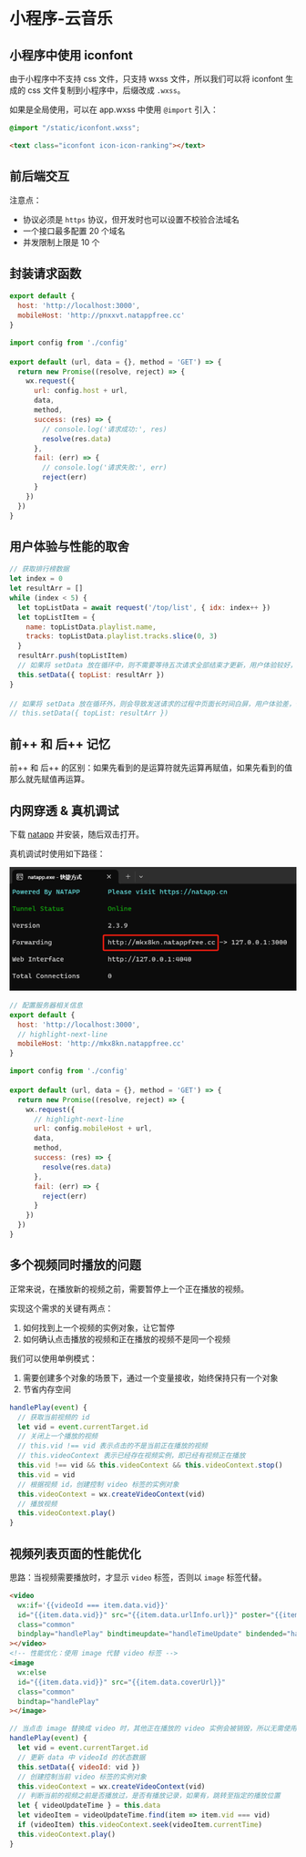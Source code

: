 # 小程序-云音乐

## 小程序中使用 iconfont

由于小程序中不支持 css 文件，只支持 wxss 文件，所以我们可以将 iconfont 生成的 css 文件复制到小程序中，后缀改成 `.wxss`。

如果是全局使用，可以在 app.wxss 中使用 `@import` 引入：

```css title="app.wxss 中引入"
@import "/static/iconfont.wxss";
```

```html title="使用"
<text class="iconfont icon-icon-ranking"></text>
```

## 前后端交互

注意点：
- 协议必须是 `https` 协议，但开发时也可以设置不校验合法域名
- 一个接口最多配置 20 个域名
- 并发限制上限是 10 个

## 封装请求函数

```js title="utils/config.js"
export default {
  host: 'http://localhost:3000',
  mobileHost: 'http://pnxxvt.natappfree.cc'
}
```

```js title="utils/request.js"
import config from './config'

export default (url, data = {}, method = 'GET') => {
  return new Promise((resolve, reject) => {
    wx.request({
      url: config.host + url,
      data,
      method,
      success: (res) => {
        // console.log('请求成功:', res)
        resolve(res.data)
      },
      fail: (err) => {
        // console.log('请求失败:', err)
        reject(err)
      }
    })
  })
}
```

## 用户体验与性能的取舍

```js
// 获取排行榜数据
let index = 0
let resultArr = []
while (index < 5) {
  let topListData = await request('/top/list', { idx: index++ })
  let topListItem = {
    name: topListData.playlist.name,
    tracks: topListData.playlist.tracks.slice(0, 3)
  }
  resultArr.push(topListItem)
  // 如果将 setData 放在循环中，则不需要等待五次请求全部结束才更新，用户体验较好，但更新渲染次数会多一些
  this.setData({ topList: resultArr })
}

// 如果将 setData 放在循环外，则会导致发送请求的过程中页面长时间白屏，用户体验差，但只需更新渲染一次
// this.setData({ topList: resultArr })
```

## 前++ 和 后++ 记忆

前++ 和 后++ 的区别：如果先看到的是运算符就先运算再赋值，如果先看到的值那么就先赋值再运算。

## 内网穿透 & 真机调试

下载 [natapp](https://natapp.cn/) 并安装，随后双击打开。

真机调试时使用如下路径：

![img.png](img.png)

```js title="utils/config.js"
// 配置服务器相关信息
export default {
  host: 'http://localhost:3000',
  // highlight-next-line
  mobileHost: 'http://mkx8kn.natappfree.cc'
}
```

```js title="utils/request.js"
import config from './config'

export default (url, data = {}, method = 'GET') => {
  return new Promise((resolve, reject) => {
    wx.request({
      // highlight-next-line
      url: config.mobileHost + url,
      data,
      method,
      success: (res) => {
        resolve(res.data)
      },
      fail: (err) => {
        reject(err)
      }
    })
  })
}
```

## 多个视频同时播放的问题

正常来说，在播放新的视频之前，需要暂停上一个正在播放的视频。

实现这个需求的关键有两点：
1. 如何找到上一个视频的实例对象，让它暂停
2. 如何确认点击播放的视频和正在播放的视频不是同一个视频

我们可以使用单例模式：
1. 需要创建多个对象的场景下，通过一个变量接收，始终保持只有一个对象
2. 节省内存空间

```js title="示例代码"
handlePlay(event) {
  // 获取当前视频的 id
  let vid = event.currentTarget.id
  // 关闭上一个播放的视频
  // this.vid !== vid 表示点击的不是当前正在播放的视频
  // this.videoContext 表示已经存在视频实例，即已经有视频正在播放
  this.vid !== vid && this.videoContext && this.videoContext.stop()
  this.vid = vid
  // 根据视频 id，创建控制 video 标签的实例对象
  this.videoContext = wx.createVideoContext(vid)
  // 播放视频
  this.videoContext.play()
}
```

## 视频列表页面的性能优化

思路：当视频需要播放时，才显示 `video` 标签，否则以 `image` 标签代替。

```html
<video
  wx:if='{{videoId === item.data.vid}}'
  id="{{item.data.vid}}" src="{{item.data.urlInfo.url}}" poster="{{item.data.coverUrl}}" object-fit="cover"
  class="common"
  bindplay="handlePlay" bindtimeupdate="handleTimeUpdate" bindended="handleEnded"
></video>
<!-- 性能优化：使用 image 代替 video 标签 -->
<image
  wx:else
  id="{{item.data.vid}}" src="{{item.data.coverUrl}}"
  class="common"
  bindtap="handlePlay"
></image>
```

```js
// 当点击 image 替换成 video 时，其他正在播放的 video 实例会被销毁，所以无需使用 stop 方法暂停其他视频
handlePlay(event) {
  let vid = event.currentTarget.id
  // 更新 data 中 videoId 的状态数据
  this.setData({ videoId: vid })
  // 创建控制当前 video 标签的实例对象
  this.videoContext = wx.createVideoContext(vid)
  // 判断当前的视频之前是否播放过，是否有播放记录，如果有，跳转至指定的播放位置
  let { videoUpdateTime } = this.data
  let videoItem = videoUpdateTime.find(item => item.vid === vid)
  if (videoItem) this.videoContext.seek(videoItem.currentTime)
  this.videoContext.play()
}
```
